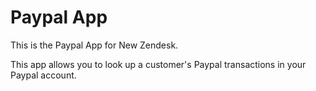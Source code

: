 # Paypal App

This is the Paypal App for New Zendesk.

This app allows you to look up a customer's Paypal transactions in
your Paypal account.
